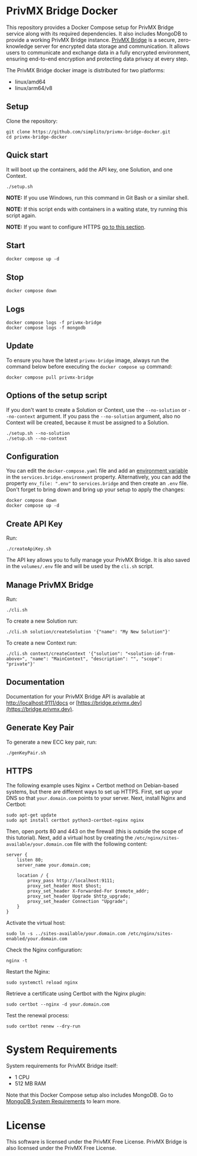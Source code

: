 # PrivMX Bridge Docker

This repository provides a Docker Compose setup for PrivMX Bridge service along with its required dependencies.
It also includes MongoDB to provide a working PrivMX Bridge instance.
[PrivMX Bridge](https://github.com/simplito/privmx-bridge) is a secure, zero-knowledge server for encrypted data storage and communication.
It allows users to communicate and exchange data in a fully encrypted environment, ensuring end-to-end encryption and protecting data privacy at every step.

The PrivMX Bridge docker image is distributed for two platforms:
- linux/amd64
- linux/arm64/v8

## Setup

Clone the repository:

```
git clone https://github.com/simplito/privmx-bridge-docker.git
cd privmx-bridge-docker
```

## Quick start

It will boot up the containers, add the API key, one Solution, and one Context.

```
./setup.sh
```

**NOTE:** If you use Windows, run this command in Git Bash or a similar shell.

**NOTE:** If this script ends with containers in a waiting state, try running this script again.

**NOTE:** If you want to configure HTTPS [go to this section](#https).

## Start

```
docker compose up -d
```

## Stop

```
docker compose down
```

## Logs

```
docker compose logs -f privmx-bridge
docker compose logs -f mongodb
```

## Update

To ensure you have the latest `privmx-bridge` image, always run the command below before executing the `docker compose up` command:

```
docker compose pull privmx-bridge
```

## Options of the setup script
If you don't want to create a Solution or Context, use the `--no-solution` or `--no-context` argument. If you pass the `--no-solution` argument, also no Context will be created, because it must be assigned to a Solution.

```
./setup.sh --no-solution
./setup.sh --no-context
```

## Configuration

You can edit the `docker-compose.yaml` file and add an [environment variable](https://github.com/simplito/privmx-bridge#configuration-options) in the `services.bridge.environment` property.
Alternatively, you can add the property `env_file: ".env"` to `services.bridge` and then create an `.env` file.
Don't forget to bring down and bring up your setup to apply the changes:

```
docker compose down
docker compose up -d
```

## Create API Key

Run:

```
./createApiKey.sh
```

The API key allows you to fully manage your PrivMX Bridge. It is also saved in the `volumes/.env` file and will be used by the `cli.sh` script.

## Manage PrivMX Bridge

Run:

```
./cli.sh
```

To create a new Solution run:

```
./cli.sh solution/createSolution '{"name": "My New Solution"}'
```

To create a new Context run:

```
./cli.sh context/createContext '{"solution": "<solution-id-from-above>", "name": "MainContext", "description": "", "scope": "private"}'
```

## Documentation

Documentation for your PrivMX Bridge API is available at [http://localhost:9111/docs](http://localhost:9111/docs) or [https://bridge.privmx.dev](https://bridge.privmx.dev).

## Generate Key Pair

To generate a new ECC key pair, run:

```
./genKeyPair.sh
```

## HTTPS

The following example uses Nginx + Certbot method on Debian-based systems, but there are different ways to set up HTTPS.
First, set up your DNS so that `your.domain.com` points to your server.
Next, install Nginx and Certbot:

```
sudo apt-get update
sudo apt install certbot python3-certbot-nginx nginx
```

Then, open ports 80 and 443 on the firewall (this is outside the scope of this tutorial).
Next, add a virtual host by creating the `/etc/nginx/sites-available/your.domain.com` file with the following content:

```
server {
    listen 80;
    server_name your.domain.com;

    location / {
        proxy_pass http://localhost:9111;
        proxy_set_header Host $host;
        proxy_set_header X-Forwarded-For $remote_addr;
        proxy_set_header Upgrade $http_upgrade;
        proxy_set_header Connection "Upgrade";
    }
}
```

Activate the virtual host:

```
sudo ln -s ../sites-available/your.domain.com /etc/nginx/sites-enabled/your.domain.com
```

Check the Nginx configuration:

```
nginx -t
```

Restart the Nginx:

```
sudo systemctl reload nginx
```

Retrieve a certificate using Certbot with the Nginx plugin:

```
sudo certbot --nginx -d your.domain.com
```

Test the renewal process:

```
sudo certbot renew --dry-run
```

# System Requirements

System requirements for PrivMX Bridge itself:
- 1 CPU
- 512 MB RAM

Note that this Docker Compose setup also includes MongoDB. Go to
[MongoDB System Requirements](https://www.mongodb.com/docs/cloud-manager/tutorial/provisioning-prep/) to learn more.

# License

This software is licensed under the PrivMX Free License. PrivMX Bridge is also licensed under the PrivMX Free License.

